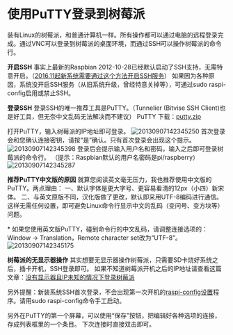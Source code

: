# **使用PuTTY登录到树莓派**

装有Linux的树莓派，和普通计算机一样。所有操作都可以通过电脑的远程登录完成。通过VNC可以登录到树莓派的桌面环境，而通过SSH可以操作树莓派的命令行。

**开启SSH**
事实上最新的Raspbian 2012-10-28已经默认启动了SSH支持，无需特意开启。（[2016.11起新系统需要通过这个方法开启SSH服务](https://shumeipai.nxez.com/2017/02/27/raspbian-ssh-connection-refused.html)）
如果因为各种原因，系统没开启SSH服务（从旧系统升级，曾经特意关掉等），可通过sudo raspi-config启用或禁止SSH。

**登录SSH**
登录SSH的唯一推荐工具是PuTTY。（Tunnelier (Bitvise SSH Client)也是好工具，但无奈中文乱码无法解决而不建议）
PuTTY 下载：[putty.zip](http://pan.baidu.com/share/link?shareid=2217335081&uk=605377859)

打开PuTTY，输入树莓派的IP地址即可登录。
![20130907142345250](https://shumeipai.nxez.com/wp-content/uploads/2013/09/20130907142345250.png)
首次登录会和您确认连接密钥，请按“是”确认。只有首次登录会出现这个提示。
![20130907142345398](https://shumeipai.nxez.com/wp-content/uploads/2013/09/20130907142345398.png)
登录后会提示输入用户名和密码，输入之后即可登录树莓派的命令行。
（提示：Raspbian默认的用户名密码是pi/raspberry）
![20130907142345287](https://shumeipai.nxez.com/wp-content/uploads/2013/09/20130907142345287.png)

**推荐PuTTY中文版的原因**
就算您阅读英文毫无压力，我也推荐使用中文版的PuTTY。两点理由：
一、默认字体是更大字号、更容易看清的12px（小四）新宋体。
二、与英文原版不同，汉化版做了更改，默认即采用UTF-8编码进行通信。
这样无需任何设置，即可避免Linux命令行显示中文的乱码（变问号、变方块等）问题。

\* 如果您使用英文版PuTTY，碰到命令行的中文乱码，请调整连接选项的：
Window -> Translation，Remote character set改为“UTF-8”。
![20130907142345175](https://shumeipai.nxez.com/wp-content/uploads/2013/09/20130907142345175.png)

**树莓派的无显示器操作**
其实想要无显示器操作树莓派，只需要SD卡烧好系统之后，插卡开机，SSH登录即可。
如果不知道树莓派开机之后的IP地址请查看这篇文章：[没有显示器且IP未知的情况下登录树莓派](https://shumeipai.nxez.com/2013/09/07/no-screen-unknow-ip-login-pi.html)

另外提醒：新装系统SSH首次登录，不会出现第一次开机的[raspi-config设置](https://shumeipai.nxez.com/2013/09/07/raspi-config-configuration-raspberry-pie.html)程序。请用sudo raspi-config命令手工启动。

另外在PuTTY的第一个屏幕，可以使用“保存”按钮，把编辑好各种选项的连接，存成列表框里的一个条目。
下次连接时直接双击即可。
